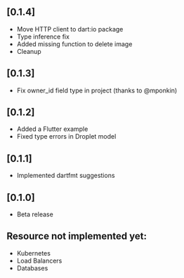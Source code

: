 ## [0.1.4]
- Move HTTP client to dart:io package
- Type inference fix
- Added missing function to delete image
- Cleanup

## [0.1.3]
- Fix owner_id field type in project (thanks to @mponkin)

## [0.1.2]
- Added a Flutter example
- Fixed type errors in Droplet model

## [0.1.1]
- Implemented dartfmt suggestions

## [0.1.0]
* Beta release

## Resource not implemented yet:
- Kubernetes
- Load Balancers
- Databases
